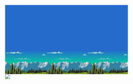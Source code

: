 <img align="right" width="400" src="https://github.com/fridtjofaugust/fridtjofaugust/blob/main/Pictures/r.jpg" alt="Awesome Badge"/>


<a href="https://github.com/fridtjofaugust/github-readme-stats">
  <img align="right" width="400" src="https://github-readme-stats.vercel.app/api?username=fridtjofaugust&show_icons=true&theme=codeSTACKr&hide=issues,prs" />
</a>
  
<!-- <div align="center"> -->
